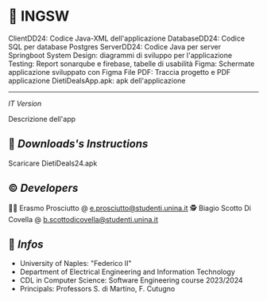 # 🧩 INGSW

ClientDD24: Codice Java-XML dell'applicazione
DatabaseDD24: Codice SQL per database Postgres
ServerDD24: Codice Java per server Springboot
System Design: diagrammi di sviluppo per l'applicazione
Testing: Report sonarqube e firebase, tabelle di usabilità
Figma: Schermate applicazione sviluppato con Figma
File PDF: Traccia progetto e PDF applicazione
DietiDealsApp.apk: apk dell'applicazione

-------
*IT Version*

Descrizione dell'app


## 📖 *Downloads's Instructions*

Scaricare DietiDeals24.apk


## ©️ *Developers*

🙎‍♂️  Erasmo Prosciutto        @ e.prosciutto@studenti.unina.it
🕵  Biagio Scotto Di Covella @ b.scottodicovella@studenti.unina.it


## 🏬 *Infos*

- University of Naples: "Federico II" 
- Department of Electrical Engineering and Information Technology
- CDL in Computer Science: Software Engineering course 2023/2024
- Principals: Professors S. di Martino, F. Cutugno

